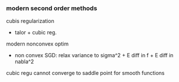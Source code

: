 ### modern second order methods

cubis regularization
- talor + cubic reg.

modern nonconvex optim
- non convex SGD: relax variance to sigma^2 + E diff in f + E diff in nabla^2

cubic regu cannot converge to saddle point for smooth functions